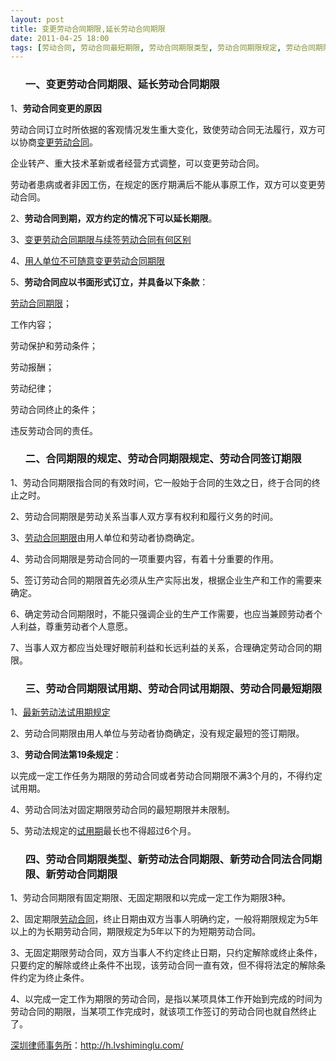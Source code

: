 ```yaml
---
layout: post
title: 变更劳动合同期限,延长劳动合同期限
date: 2011-04-25 18:00
tags: [劳动合同, 劳动合同最短期限, 劳动合同期限类型, 劳动合同期限规定, 劳动合同期限试用期, 劳动合同签订期限, 劳动合同试用期限, 新劳动法合同期限, 深圳劳动法律师网]
---
```

<ol>
<h3>一、变更劳动合同期限、延长劳动合同期限</h3>
</ol>
1、<strong>劳动合同变更的原因</strong>

劳动合同订立时所依据的客观情况发生重大变化，致使劳动合同无法履行，双方可以协商<a href="http://h.lvshiminglu.com/law/722.html" target="_blank">变更劳动合同</a>。

企业转产、重大技术革新或者经营方式调整，可以变更劳动合同。

劳动者患病或者非因工伤，在规定的医疗期满后不能从事原工作，双方可以变更劳动合同。

2、<strong>劳动合同到期，双方约定的情况下可以延长期限</strong>。

3、<a href="http://www.linyjob.com/show_article.asp?id=251" target="_blank">变更劳动合同期限与续签劳动合同有何区别</a>

4、<a href="http://www.sdgh.org.cn/sdgrb/index3.jsp?entityid=2576&amp;fid=60604" target="_blank">用人单位不可随意变更劳动合同期限</a>

5、<strong>劳动合同应以书面形式订立，并具备以下条款</strong>：

<a href="http://h.lvshiminglu.com/law/722.html" target="_blank">劳动合同期限</a>；

工作内容；

劳动保护和劳动条件；

劳动报酬；

劳动纪律；

劳动合同终止的条件；

违反劳动合同的责任。
<ol>
<h3>二、合同期限的规定、劳动合同期限规定、劳动合同签订期限</h3>
</ol>
1、劳动合同期限指合同的有效时间，它一般始于合同的生效之日，终于合同的终止之时。

2、劳动合同期限是劳动关系当事人双方享有权利和履行义务的时间。

3、<a href="http://h.lvshiminglu.com/law/722.html" target="_blank">劳动合同期限</a>由用人单位和劳动者协商确定。

4、劳动合同期限是劳动合同的一项重要内容，有着十分重要的作用。

5、签订劳动合同的期限首先必须从生产实际出发，根据企业生产和工作的需要来确定。

6、确定劳动合同期限时，不能只强调企业的生产工作需要，也应当兼顾劳动者个人利益，尊重劳动者个人意愿。

7、当事人双方都应当处理好眼前利益和长远利益的关系，合理确定劳动合同的期限。
<ol>
<h3>三、劳动合同期限试用期、劳动合同试用期限、劳动合同最短期限</h3>
</ol>
1、<a href="http://h.lvshiminglu.com/law/492.html" target="_blank">最新劳动法试用期规定</a>

2、劳动合同期限由用人单位与劳动者协商确定，没有规定最短的签订期限。

3、<strong>劳动合同法第19条规定</strong>：

以完成一定工作任务为期限的劳动合同或者劳动合同期限不满3个月的，不得约定试用期。

4、劳动合同法对固定期限劳动合同的最短期限并未限制。

5、劳动法规定的<a href="http://h.lvshiminglu.com/law/tag/%E8%AF%95%E7%94%A8%E6%9C%9F%E4%B8%8D%E7%AD%BE%E5%90%88%E5%90%8C%E8%BF%9D%E6%B3%95%E5%90%97" target="_blank">试用期</a>最长也不得超过6个月。
<ol>
<h3>四、劳动合同期限类型、新劳动法合同期限、新劳动合同法合同期限、新劳动合同期限</h3>
</ol>
1、劳动合同期限有固定期限、无固定期限和以完成一定工作为期限3种。

2、固定期限<a href="http://h.lvshiminglu.com/law/tag/%E5%8A%B3%E5%8A%A8%E5%90%88%E5%90%8C" target="_blank">劳动合同</a>，终止日期由双方当事人明确约定，一般将期限规定为5年以上的为长期劳动合同，期限规定为5年以下的为短期劳动合同。

3、无固定期限劳动合同，双方当事人不约定终止日期，只约定解除或终止条件，只要约定的解除或终止条件不出现，该劳动合同一直有效，但不得将法定的解除条件约定为终止条件。

4、以完成一定工作为期限的劳动合同，是指以某项具体工作开始到完成的时间为劳动合同的期限，当某项工作完成时，就该项工作签订的劳动合同也就自然终止了。

<a href="http://h.lvshiminglu.com/">深圳律师事务所</a>：<a href="http://h.lvshiminglu.com/">http://h.lvshiminglu.com/</a>

